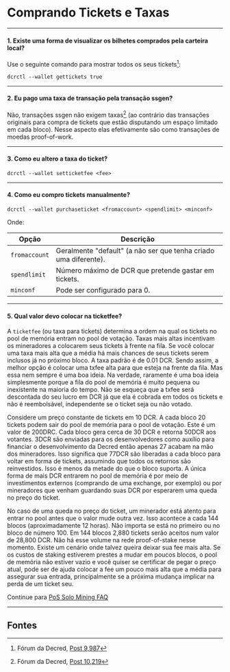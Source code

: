 # <i class="fa fa-ticket"></i> Comprando Tickets e Taxas 

---

#### 1. Existe uma forma de visualizar os bilhetes comprados pela carteira local?

Use o seguinte comando para mostrar todos os seus tickets[^9987]:

```no-highlight
dcrctl --wallet gettickets true
```

---

#### 2. Eu pago uma taxa de transação pela transação ssgen? 

Não, transações ssgen não exigem taxas[^10219] (ao contrário das transações originais para compra de tickets que estão disputando um espaço limitado em cada bloco). Nesse aspecto elas efetivamente são como transações de moedas proof-of-work. 

---

#### 3. Como eu altero a taxa do ticket?

```no-highlight
dcrctl --wallet setticketfee <fee>
```

---

#### 4. Como eu compro tickets manualmente? 

```no-highlight
dcrctl --wallet purchaseticket <fromaccount> <spendlimit> <minconf>
```

Onde:

Opção        | Descrição
---           | ---
`fromaccount` | Geralmente "default" (a não ser que tenha criado uma diferente). 
`spendlimit`  | Número máximo de DCR que pretende gastar em tickets.
`minconf`     | Pode ser configurado para 0.

---

#### 5. Qual valor devo colocar na ticketfee?

A `ticketfee` (ou taxa para tickets) determina a ordem na qual os tickets no pool de memória entram no pool de votação. Taxas mais altas incentivam os mineradores a colocarem seus tickets à frente na fila. Se você colocar uma taxa mais alta que a média há mais chances de seus tickets serem inclusos já no próximo bloco. A taxa padrão é de 0.01 DCR. Sendo assim, a melhor opção é colocar uma txfee alta para que esteja na frente da fila. Mas essa nem sempre é uma boa ideia. Na verdade, raramente é uma boa ideia simplesmente porque a fila do pool de memória é muito pequena ou inexistente na maioria do tempo. Não se esqueça que a txfee será descontada do seu lucro em DCR já que ela é cobrada em todos os tickets e não é reembolsável, independente se o ticket seja ou não votado.   

Considere um preço constante de tickets em 10 DCR. A cada bloco 20 tickets podem sair do pool de memória para o pool de votação. Este é um valor de 200DRC. Cada bloco gera cerca de 30 DCR e retorna 50DCR aos votantes. 3DCR são enviadas para os desenvolvedores como auxílio para financiar o desenvolvimento da Decred então apenas 27 acabam na mão dos mineradores. Isso significa que 77DCR são liberadas a cada bloco para voltar em forma de tickets, assumindo que todos os retornos são reinvestidos. Isso é menos da metade do que o bloco suporta. A única forma de mais DCR entrarem no pool de memória é por meio de investimentos externos (comprando de uma exchange, por exemplo) ou por mineradores que venham guardando suas DCR por esperarem uma queda no preço do ticket.    

No caso de uma queda no preço do ticket, um minerador está atento para entrar no pool antes que o valor mude outra vez. Isso acontece a cada 144 blocos (aproximadamente 12 horas). Não importa se está no primeiro ou no bloco de número 100. Em 144 blocos 2,880 tickets serão aceitos num valor de 28,800 DCR. Não há esse volume na rede proof-of-stake nesse momento. Existe um cenário onde talvez queira deixar sua fee mais alta. Se os custos de staking estiverem prestes a mudar em poucos blocos, o pool de memória não estiver vazio e você quiser se certificar de pegar o preço atual, pode ser de ajuda colocar a fee um pouco mais alta que a média para assegurar sua entrada, principalmente se a próxima mudança implicar na perda de um ticket seu.    

Continue para [PoS Solo Mining FAQ](/faq/proof-of-stake/solo-mining.md)

---

## <i class="fa fa-book"></i> Fontes

[^9987]: Fórum da Decred, [Post 9,987](https://forum.decred.org/threads/582/page-2#post-9987)
[^10219]: Fórum da Decred, [Post 10,219](https://forum.decred.org/threads/180/page-6#post-10219)
